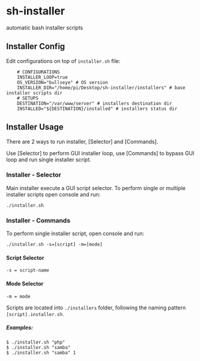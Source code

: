 # sh-installer
automatic bash installer scripts

## Installer Config

Edit configurations on top of `installer.sh` file:

```
    # CONFIGURATIONS
    INSTALLER_LOOP=true
    OS_VERSION="bullseye" # OS version
    INSTALLER_DIR="/home/pi/Desktop/sh-installer/installers" # base installer scripts dir
    # SETUPS
    DESTINATION="/var/www/server" # installers destination dir
    INSTALLED="${DESTINATION}/installed" # installers status dir
```

## Installer Usage
There are 2 ways to run installer, [Selector] and [Commands].

Use [Selector] to perform GUI installer loop, use [Commands] to bypass GUI loop and run single installer script.

### Installer - Selector
Main installer execute a GUI script selector. To perform single or multiple installer scripts open console and run:

```
./installer.sh
```

### Installer - Commands
To perform single installer script, open console and run:

```
./installer.sh -s=[script] -m=[mode]
```

#### Script Selector

```
-s = script-name
```

#### Mode Selector

```
-m = mode
```

Scripts are located into `./installers` folder, following the naming pattern `[script].installer.sh`.

##### Examples:

```
$ ./installer.sh "php"
$ ./installer.sh "samba"
$ ./installer.sh "samba" 1
```